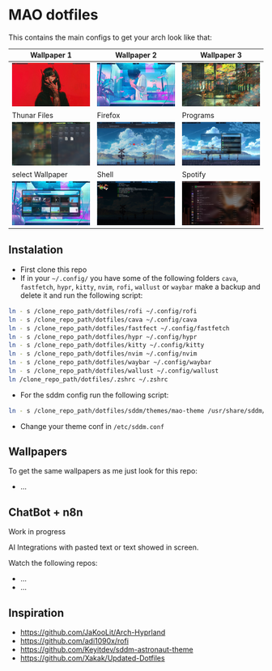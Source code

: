 # MAO dotfiles

This contains the main configs to get your arch look like that:

| Wallpaper 1 | Wallpaper 2 | Wallpaper 3 |
|--------------|--------------|--------------|
| ![](./assets/wall_ex.png) | ![](./assets/wall_ex2.png) | ![](./assets/wall_ex3.png) |
| Thunar Files | Firefox | Programs |
| ![](./assets/files_ex.png) | ![](./assets/Firefox_ex.png) | ![](./assets/exec_prog_ex.png) |
| select Wallpaper | Shell | Spotify |
| ![](./assets/select_wall_ex.png) | ![](./assets/shell_ex.png) | ![](./assets/spotify_ex.png) |

## Instalation

- First clone this repo
- If in your `~/.config/` you have some of the following folders `cava`, `fastfetch`, `hypr`, `kitty`, `nvim`, `rofi`, `wallust` or `waybar` make a backup and delete it and run the following script:

```bash
ln - s /clone_repo_path/dotfiles/rofi ~/.config/rofi
ln - s /clone_repo_path/dotfiles/cava ~/.config/cava
ln - s /clone_repo_path/dotfiles/fastfect ~/.config/fastfetch
ln - s /clone_repo_path/dotfiles/hypr ~/.config/hypr
ln - s /clone_repo_path/dotfiles/kitty ~/.config/kitty
ln - s /clone_repo_path/dotfiles/nvim ~/.config/nvim
ln - s /clone_repo_path/dotfiles/waybar ~/.config/waybar
ln - s /clone_repo_path/dotfiles/wallust ~/.config/wallust
ln /clone_repo_path/dotfiles/.zshrc ~/.zshrc
```
- For the sddm config run the following script:
```bash
ln - s /clone_repo_path/dotfiles/sddm/themes/mao-theme /usr/share/sddm/themes/mao-theme
```
- Change your theme conf in `/etc/sddm.conf`

## Wallpapers

To get the same wallpapers as me just look for this repo:
- ...


## ChatBot + n8n

Work in progress

AI Integrations with pasted text or text showed in screen.

Watch the following repos:
- ...
- ...

## Inspiration

- https://github.com/JaKooLit/Arch-Hyprland
- https://github.com/adi1090x/rofi
- https://github.com/Keyitdev/sddm-astronaut-theme
- https://github.com/Xakak/Updated-Dotfiles